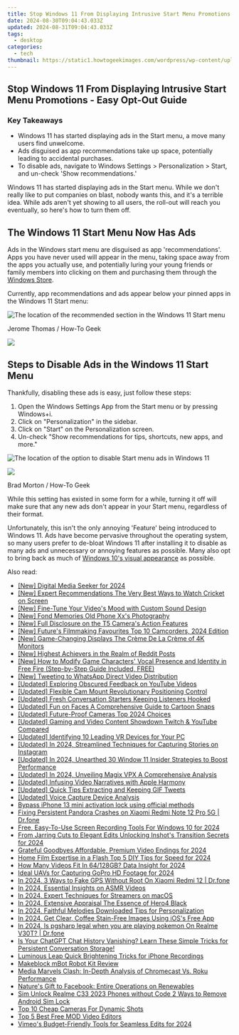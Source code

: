 ```yaml
---
title: Stop Windows 11 From Displaying Intrusive Start Menu Promotions - Easy Opt-Out Guide
date: 2024-08-30T09:04:43.033Z
updated: 2024-08-31T09:04:43.033Z
tags:
  - desktop
categories:
  - tech
thumbnail: https://static1.howtogeekimages.com/wordpress/wp-content/uploads/2024/06/windows-11-start-menu-with-some-ad-icons-and-a-block-icon.jpg
---
```


## Stop Windows 11 From Displaying Intrusive Start Menu Promotions - Easy Opt-Out Guide

### Key Takeaways

* Windows 11 has started displaying ads in the Start menu, a move many users find unwelcome.
* Ads disguised as app recommendations take up space, potentially leading to accidental purchases.
* To disable ads, navigate to Windows Settings > Personalization > Start, and un-check 'Show recommendations.'

 Windows 11 has started displaying ads in the Start menu. While we don't really like to put companies on blast, nobody wants this, and it's a terrible idea. While ads aren't yet showing to all users, the roll-out will reach you eventually, so here's how to turn them off.

##  The Windows 11 Start Menu Now Has Ads

 Ads in the Windows start menu are disguised as app 'recommendations'. Apps you have never used will appear in the menu, taking space away from the apps you actually use, and potentially luring your young friends or family members into clicking on them and purchasing them through the [Windows Store](https://some-skills.techidaily.com/new-ultimate-listings-for-3d-type-creation/).

 Currently, app recommendations and ads appear below your pinned apps in the Windows 11 Start menu:

![The location of the recommended section in the Windows 11 Start menu](https://static1.howtogeekimages.com/wordpress/wp-content/uploads/2024/05/windows-start-ads.jpeg) 

Jerome Thomas / How-To Geek

<!-- affiliate ads begin -->
<a href="https://store.movavi.com/affiliate.php?ACCOUNT=MOVAVI&AFFILIATE=108875&PATH=https%3A%2F%2Fwww.movavi.com%3FAFFILIATE%3D108875%26RESOURCE%3DMovavi%2BScreen%2BRecorder%2Bbox"><img src="https://mcusercontent.com/0885a03ded3d480dca9287f12/images/f026b149-fc7c-fd54-5f3e-1460bbb19b6b.jpg" border="0"></a>
<!-- affiliate ads end -->
##  Steps to Disable Ads in the Windows 11 Start Menu

 Thankfully, disabling these ads is easy, just follow these steps:

1. Open the Windows Settings App from the Start menu or by pressing Windows+i.
2. Click on "Personalization" in the sidebar.
3. Click on "Start" on the Personalization screen.
4. Un-check "Show recommendations for tips, shortcuts, new apps, and more."

![The location of the option to disable Start menu ads in Windows 11](https://static1.howtogeekimages.com/wordpress/wp-content/uploads/2024/05/start-ads.png) 

<!-- affiliate ads begin -->
<a href="https://secure.2checkout.com/order/checkout.php?PRODS=33729450&QTY=1&AFFILIATE=108875&CART=1"><img src="https://secure.avangate.com/images/merchant/7f687767ccf20fcea1c9dc4a5adc2326/Digisigner_banner_728_x_90_color_version.png" border="0"></a>
<!-- affiliate ads end -->
Brad Morton / How-To Geek

 While this setting has existed in some form for a while, turning it off will make sure that any new ads don't appear in your Start menu, regardless of their format.

 Unfortunately, this isn't the only annoying 'Feature' being introduced to Windows 11\. Ads have become pervasive throughout the operating system, so many users prefer to de-bloat Windows 11 after installing it to disable as many ads and unnecessary or annoying features as possible. Many also opt to bring back as much of [Windows 10's visual appearance](https://screen-video-capture.techidaily.com/new-the-ultimate-alternative-review-to-sharex-for-2024/) as possible.

<ins class="adsbygoogle"
     style="display:block"
     data-ad-format="autorelaxed"
     data-ad-client="ca-pub-7571918770474297"
     data-ad-slot="1223367746"></ins>



<ins class="adsbygoogle"
     style="display:block"
     data-ad-client="ca-pub-7571918770474297"
     data-ad-slot="8358498916"
     data-ad-format="auto"
     data-full-width-responsive="true"></ins>

<span class="atpl-alsoreadstyle">Also read:</span>
<div><ul>
<li><a href="https://video-screen-grab.techidaily.com/new-digital-media-seeker-for-2024/"><u>[New] Digital Media Seeker for 2024</u></a></li>
<li><a href="https://some-knowledge.techidaily.com/new-expert-recommendations-the-very-best-ways-to-watch-cricket-on-screen/"><u>[New] Expert Recommendations  The Very Best Ways to Watch Cricket on Screen</u></a></li>
<li><a href="https://some-knowledge.techidaily.com/new-fine-tune-your-videos-mood-with-custom-sound-design/"><u>[New] Fine-Tune Your Video's Mood with Custom Sound Design</u></a></li>
<li><a href="https://some-knowledge.techidaily.com/new-fond-memories-old-phone-xxs-photography/"><u>[New] Fond Memories  Old Phone Xx's Photography</u></a></li>
<li><a href="https://some-knowledge.techidaily.com/new-full-disclosure-on-the-t5-cameras-action-features/"><u>[New] Full Disclosure on the T5 Camera's Action Features</u></a></li>
<li><a href="https://some-knowledge.techidaily.com/new-futures-filmmaking-favourites-top-10-camcorders-2024-edition/"><u>[New] Future's Filmmaking Favourites  Top 10 Camcorders, 2024 Edition</u></a></li>
<li><a href="https://some-knowledge.techidaily.com/new-game-changing-displays-the-creme-de-la-creme-of-4k-monitors/"><u>[New] Game-Changing Displays  The Crème De La Crème of 4K Monitors</u></a></li>
<li><a href="https://some-knowledge.techidaily.com/new-highest-achievers-in-the-realm-of-reddit-posts/"><u>[New] Highest Achievers in the Realm of Reddit Posts</u></a></li>
<li><a href="https://some-knowledge.techidaily.com/new-how-to-modify-game-characters-vocal-presence-and-identity-in-free-fire-step-by-step-guide-included-free/"><u>[New] How to Modify Game Characters' Vocal Presence and Identity in Free Fire (Step-by-Step Guide Included, FREE)</u></a></li>
<li><a href="https://twitter-videos.techidaily.com/new-tweeting-to-whatsapp-direct-video-distribution/"><u>[New] Tweeting to WhatsApp  Direct Video Distribution</u></a></li>
<li><a href="https://some-knowledge.techidaily.com/updated-exploring-obscured-feedback-on-youtube-videos/"><u>[Updated] Exploring Obscured Feedback on YouTube Videos</u></a></li>
<li><a href="https://some-knowledge.techidaily.com/updated-flexible-cam-mount-revolutionary-positioning-control/"><u>[Updated] Flexible Cam Mount  Revolutionary Positioning Control</u></a></li>
<li><a href="https://some-knowledge.techidaily.com/updated-fresh-conversation-starters-keeping-listeners-hooked/"><u>[Updated] Fresh Conversation Starters  Keeping Listeners Hooked</u></a></li>
<li><a href="https://some-knowledge.techidaily.com/updated-fun-on-faces-a-comprehensive-guide-to-cartoon-snaps/"><u>[Updated] Fun on Faces  A Comprehensive Guide to Cartoon Snaps</u></a></li>
<li><a href="https://some-knowledge.techidaily.com/updated-future-proof-cameras-top-2024-choices/"><u>[Updated] Future-Proof Cameras  Top 2024 Choices</u></a></li>
<li><a href="https://some-knowledge.techidaily.com/updated-gaming-and-video-content-showdown-twitch-and-youtube-compared/"><u>[Updated] Gaming and Video Content Showdown  Twitch & YouTube Compared</u></a></li>
<li><a href="https://some-knowledge.techidaily.com/updated-identifying-10-leading-vr-devices-for-your-pc/"><u>[Updated] Identifying 10 Leading VR Devices for Your PC</u></a></li>
<li><a href="https://instagram-video-recordings.techidaily.com/updated-in-2024-streamlined-techniques-for-capturing-stories-on-instagram/"><u>[Updated] In 2024, Streamlined Techniques for Capturing Stories on Instagram</u></a></li>
<li><a href="https://fox-hovers.techidaily.com/updated-in-2024-unearthed-30-window-11-insider-strategies-to-boost-performance/"><u>[Updated] In 2024, Unearthed  30 Window 11 Insider Strategies to Boost Performance</u></a></li>
<li><a href="https://fox-blue.techidaily.com/updated-in-2024-unveiling-magix-vpx-a-comprehensive-analysis/"><u>[Updated] In 2024, Unveiling Magix VPX  A Comprehensive Analysis</u></a></li>
<li><a href="https://some-knowledge.techidaily.com/updated-infusing-video-narratives-with-apple-harmony/"><u>[Updated] Infusing Video Narratives with Apple Harmony</u></a></li>
<li><a href="https://twitter-videos.techidaily.com/updated-quick-tips-extracting-and-keeping-gif-tweets/"><u>[Updated] Quick Tips  Extracting and Keeping GIF Tweets</u></a></li>
<li><a href="https://screen-activity-recording.techidaily.com/updated-voice-capture-device-analysis/"><u>[Updated] Voice Capture Device Analysis</u></a></li>
<li><a href="https://phone-solutions.techidaily.com/bypass-iphone-13-mini-activation-lock-using-official-methods-by-drfone-ios-unlock-ios-unlock/"><u>Bypass iPhone 13 mini activation lock using official methods</u></a></li>
<li><a href="https://howto.techidaily.com/fixing-persistent-pandora-crashes-on-xiaomi-redmi-note-12-pro-5g-drfone-by-drfone-fix-android-problems-fix-android-problems/"><u>Fixing Persistent Pandora Crashes on Xiaomi Redmi Note 12 Pro 5G | Dr.fone</u></a></li>
<li><a href="https://some-knowledge.techidaily.com/free-easy-to-use-screen-recording-tools-for-windows-10-for-2024/"><u>Free, Easy-To-Use Screen Recording Tools For Windows 10 for 2024</u></a></li>
<li><a href="https://some-knowledge.techidaily.com/from-jarring-cuts-to-elegant-edits-unlocking-inshots-transition-secrets-for-2024/"><u>From Jarring Cuts to Elegant Edits  Unlocking Inshot's Transition Secrets for 2024</u></a></li>
<li><a href="https://some-knowledge.techidaily.com/grateful-goodbyes-affordable-premium-video-endings-for-2024/"><u>Grateful Goodbyes  Affordable, Premium Video Endings for 2024</u></a></li>
<li><a href="https://some-knowledge.techidaily.com/home-film-expertise-in-a-flash-top-5-diy-tips-for-speed-for-2024/"><u>Home Film Expertise in a Flash  Top 5 DIY Tips for Speed for 2024</u></a></li>
<li><a href="https://some-knowledge.techidaily.com/how-many-videos-fit-in-64128gb-data-insight-for-2024/"><u>How Many Videos Fit In 64/128GB? Data Insight for 2024</u></a></li>
<li><a href="https://some-knowledge.techidaily.com/ideal-uavs-for-capturing-gopro-hd-footage-for-2024/"><u>Ideal UAVs for Capturing GoPro HD Footage for 2024</u></a></li>
<li><a href="https://change-location.techidaily.com/in-2024-3-ways-to-fake-gps-without-root-on-xiaomi-redmi-12-drfone-by-drfone-virtual-android/"><u>In 2024, 3 Ways to Fake GPS Without Root On Xiaomi Redmi 12 | Dr.fone</u></a></li>
<li><a href="https://youtube-zero.techidaily.com/24-essential-insights-on-asmr-videos/"><u>In 2024, Essential Insights on ASMR Videos</u></a></li>
<li><a href="https://some-knowledge.techidaily.com/in-2024-expert-techniques-for-streamers-on-macos/"><u>In 2024, Expert Techniques for Streamers on macOS</u></a></li>
<li><a href="https://some-knowledge.techidaily.com/in-2024-extensive-appraisal-the-essence-of-hero4-black/"><u>In 2024, Extensive Appraisal  The Essence of Hero4 Black</u></a></li>
<li><a href="https://some-knowledge.techidaily.com/in-2024-faithful-melodies-downloaded-tips-for-personalization/"><u>In 2024, Faithful Melodies Downloaded  Tips for Personalization</u></a></li>
<li><a href="https://some-knowledge.techidaily.com/in-2024-get-clear-coffee-stain-free-images-using-ioss-free-app/"><u>In 2024, Get Clear, Coffee Stain-Free Images Using iOS's Free App</u></a></li>
<li><a href="https://phone-solutions.techidaily.com/in-2024-is-pgsharp-legal-when-you-are-playing-pokemon-on-realme-v30t-drfone-by-drfone-virtual-android/"><u>In 2024, Is pgsharp legal when you are playing pokemon On Realme V30T? | Dr.fone</u></a></li>
<li><a href="https://tech-revival.techidaily.com/is-your-chatgpt-chat-history-vanishing-learn-these-simple-tricks-for-persistent-conversation-storage/"><u>Is Your ChatGPT Chat History Vanishing? Learn These Simple Tricks for Persistent Conversation Storage!</u></a></li>
<li><a href="https://extra-tips.techidaily.com/luminous-leap-quick-brightening-tricks-for-iphone-recordings/"><u>Luminous Leap  Quick Brightening Tricks for iPhone Recordings</u></a></li>
<li><a href="https://buynow-tips.techidaily.com/makeblock-mbot-robot-kit-review/"><u>Makeblock mBot Robot Kit Review</u></a></li>
<li><a href="https://buynow-info.techidaily.com/media-marvels-clash-in-depth-analysis-of-chromecast-vs-roku-performance/"><u>Media Marvels Clash: In-Depth Analysis of Chromecast Vs. Roku Performance</u></a></li>
<li><a href="https://facebook.techidaily.com/natures-gift-to-facebook-entire-operations-on-renewables/"><u>Nature's Gift to Facebook: Entire Operations on Renewables</u></a></li>
<li><a href="https://sim-unlock.techidaily.com/sim-unlock-realme-c33-2023-phones-without-code-2-ways-to-remove-android-sim-lock-by-drfone-android/"><u>Sim Unlock Realme C33 2023 Phones without Code 2 Ways to Remove Android Sim Lock</u></a></li>
<li><a href="https://extra-hints.techidaily.com/top-10-cheap-cameras-for-dynamic-shots/"><u>Top 10 Cheap Cameras For Dynamic Shots</u></a></li>
<li><a href="https://smart-video-creator.techidaily.com/top-5-best-free-mod-video-editors/"><u>Top 5 Best Free MOD Video Editors</u></a></li>
<li><a href="https://vimeo-videos.techidaily.com/vimeos-budget-friendly-tools-for-seamless-edits-for-2024/"><u>Vimeo's Budget-Friendly Tools for Seamless Edits for 2024</u></a></li>
</ul></div>
